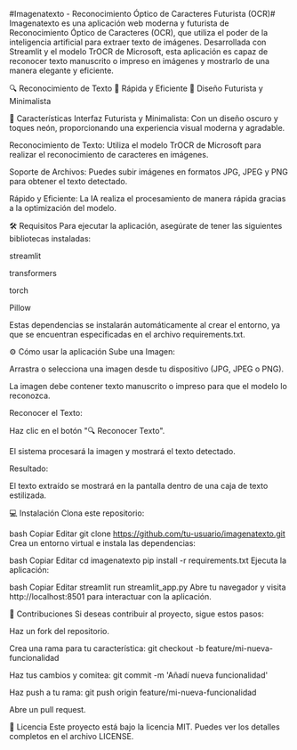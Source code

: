 #Imagenatexto - Reconocimiento Óptico de Caracteres Futurista (OCR)#
Imagenatexto es una aplicación web moderna y futurista de Reconocimiento Óptico de Caracteres (OCR), que utiliza el poder de la inteligencia artificial para extraer texto de imágenes. Desarrollada con Streamlit y el modelo TrOCR de Microsoft, esta aplicación es capaz de reconocer texto manuscrito o impreso en imágenes y mostrarlo de una manera elegante y eficiente.

🔍 Reconocimiento de Texto
💨 Rápida y Eficiente
🌙 Diseño Futurista y Minimalista

🚀 Características
Interfaz Futurista y Minimalista: Con un diseño oscuro y toques neón, proporcionando una experiencia visual moderna y agradable.

Reconocimiento de Texto: Utiliza el modelo TrOCR de Microsoft para realizar el reconocimiento de caracteres en imágenes.

Soporte de Archivos: Puedes subir imágenes en formatos JPG, JPEG y PNG para obtener el texto detectado.

Rápido y Eficiente: La IA realiza el procesamiento de manera rápida gracias a la optimización del modelo.

🛠️ Requisitos
Para ejecutar la aplicación, asegúrate de tener las siguientes bibliotecas instaladas:

streamlit

transformers

torch

Pillow

Estas dependencias se instalarán automáticamente al crear el entorno, ya que se encuentran especificadas en el archivo requirements.txt.

⚙️ Cómo usar la aplicación
Sube una Imagen:

Arrastra o selecciona una imagen desde tu dispositivo (JPG, JPEG o PNG).

La imagen debe contener texto manuscrito o impreso para que el modelo lo reconozca.

Reconocer el Texto:

Haz clic en el botón "🔍 Reconocer Texto".

El sistema procesará la imagen y mostrará el texto detectado.

Resultado:

El texto extraído se mostrará en la pantalla dentro de una caja de texto estilizada.

💻 Instalación
Clona este repositorio:

bash
Copiar
Editar
git clone https://github.com/tu-usuario/imagenatexto.git
Crea un entorno virtual e instala las dependencias:

bash
Copiar
Editar
cd imagenatexto
pip install -r requirements.txt
Ejecuta la aplicación:

bash
Copiar
Editar
streamlit run streamlit_app.py
Abre tu navegador y visita http://localhost:8501 para interactuar con la aplicación.

🤝 Contribuciones
Si deseas contribuir al proyecto, sigue estos pasos:

Haz un fork del repositorio.

Crea una rama para tu característica:
git checkout -b feature/mi-nueva-funcionalidad

Haz tus cambios y comitea:
git commit -m 'Añadí nueva funcionalidad'

Haz push a tu rama:
git push origin feature/mi-nueva-funcionalidad

Abre un pull request.

📜 Licencia
Este proyecto está bajo la licencia MIT. Puedes ver los detalles completos en el archivo LICENSE.

